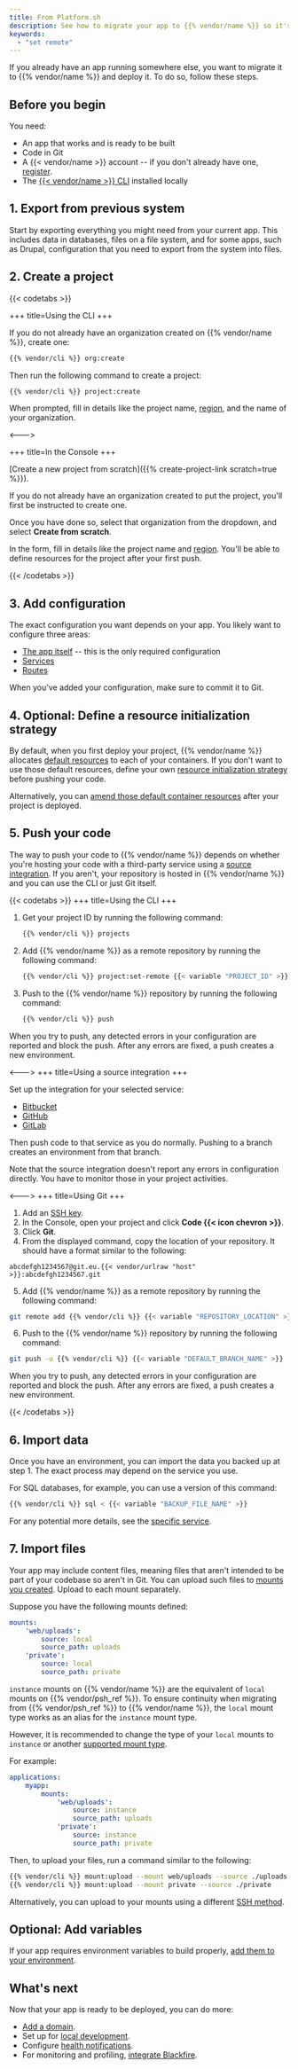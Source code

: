 ```yaml
---
title: From Platform.sh
description: See how to migrate your app to {{% vendor/name %}} so it's ready to be deployed.
keywords:
  - "set remote"
---
```


If you already have an app running somewhere else, you want to migrate it to {{% vendor/name %}} and deploy it.
To do so, follow these steps.

## Before you begin

You need:

*   An app that works and is ready to be built
*   Code in Git
*   A {{< vendor/name >}} account -- if you don't already have one, [register](https://upsun.com/register/).
*   The [{{< vendor/name >}} CLI](/administration/cli/_index.md) installed locally

## 1. Export from previous system

Start by exporting everything you might need from your current app.
This includes data in databases, files on a file system,
and for some apps, such as Drupal, configuration that you need to export from the system into files.

## 2. Create a project

{{< codetabs >}}

\+++
title=Using the CLI
\+++

If you do not already have an organization created on {{% vendor/name %}}, create one:

```bash
{{% vendor/cli %}} org:create
```

Then run the following command to create a project:

```bash
{{% vendor/cli %}} project:create
```

When prompted, fill in details like the project name, [region](/development/regions.md), and the name of your organization.

<--->

\+++
title=In the Console
\+++

\[Create a new project from scratch]\({{% create-project-link scratch=true %}}).

If you do not already have an organization created to put the project, you'll first be instructed to create one.

Once you have done so, select that organization from the dropdown, and select **Create from scratch**.

In the form, fill in details like the project name and [region](/development/regions.md).
You'll be able to define resources for the project after your first push.

{{< /codetabs >}}

## 3. Add configuration

The exact configuration you want depends on your app.
You likely want to configure three areas:

*   [The app itself](/create-apps/_index.md) -- this is the only required configuration
*   [Services](/add-services/_index.md)
*   [Routes](/define-routes/_index.md)

When you've added your configuration, make sure to commit it to Git.

## 4. Optional: Define a resource initialization strategy

By default, when you first deploy your project,
{{% vendor/name %}} allocates [default resources](/manage-resources/resource-init.md) to each of your containers.
If you don't want to use those default resources,
define your own [resource initialization strategy](/manage-resources/resource-init#specify-a-resource-initialization-strategy) before pushing your code.

Alternatively, you can [amend those default container resources](/manage-resources/adjust-resources.md) after your project is deployed.

## 5. Push your code

The way to push your code to {{% vendor/name %}} depends on
whether you're hosting your code with a third-party service using a [source integration](/integrations/source/_index.md).
If you aren't, your repository is hosted in {{% vendor/name %}}
and you can use the CLI or just Git itself.

{{< codetabs >}}
\+++
title=Using the CLI
\+++

1.  Get your project ID by running the following command:

    ```bash
    {{% vendor/cli %}} projects
    ```

2.  Add {{% vendor/name %}} as a remote repository by running the following command:

    ```bash
    {{% vendor/cli %}} project:set-remote {{< variable "PROJECT_ID" >}}
    ```

3.  Push to the {{% vendor/name %}} repository by running the following command:

    ```bash
    {{% vendor/cli %}} push
    ```

When you try to push, any detected errors in your configuration are reported and block the push.
After any errors are fixed, a push creates a new environment.

<--->
\+++
title=Using a source integration
\+++

Set up the integration for your selected service:

*   [Bitbucket](/integrations/source/bitbucket.md)
*   [GitHub](/integrations/source/github.md)
*   [GitLab](/integrations/source/gitlab.md)

Then push code to that service as you do normally.
Pushing to a branch creates an environment from that branch.

Note that the source integration doesn't report any errors in configuration directly.
You have to monitor those in your project activities.

<--->
\+++
title=Using Git
\+++

1.  Add an [SSH key](/development/ssh/ssh-keys.md).
2.  In the Console, open your project and click **Code {{< icon chevron >}}**.
3.  Click **Git**.
4.  From the displayed command, copy the location of your repository.
    It should have a format similar to the following:

```text
abcdefgh1234567@git.eu.{{< vendor/urlraw "host" >}}:abcdefgh1234567.git
```

5.  Add {{% vendor/name %}} as a remote repository by running the following command:

```bash
git remote add {{% vendor/cli %}} {{< variable "REPOSITORY_LOCATION" >}}
```

6.  Push to the {{% vendor/name %}} repository by running the following command:

```bash
git push -u {{% vendor/cli %}} {{< variable "DEFAULT_BRANCH_NAME" >}}
```

When you try to push, any detected errors in your configuration are reported and block the push.
After any errors are fixed, a push creates a new environment.

{{< /codetabs >}}

## 6. Import data

Once you have an environment, you can import the data you backed up at step 1.
The exact process may depend on the service you use.

For SQL databases, for example, you can use a version of this command:

```bash
{{% vendor/cli %}} sql < {{< variable "BACKUP_FILE_NAME" >}}
```

For any potential more details, see the [specific service](/add-services/_index.md).

## 7. Import files

Your app may include content files, meaning files that aren't intended to be part of your codebase so aren't in Git.
You can upload such files to [mounts you created](/create-apps/app-reference/single-runtime-image.md#mounts).
Upload to each mount separately.

Suppose you have the following mounts defined:

```yaml {location=".platform.app.yaml"}
mounts:
    'web/uploads':
        source: local
        source_path: uploads
    'private':
        source: local
        source_path: private
```

`instance` mounts on {{% vendor/name %}} are the equivalent of `local` mounts on {{% vendor/psh\_ref %}}.
To ensure continuity when migrating from {{% vendor/psh\_ref %}} to {{% vendor/name %}},
the `local` mount type works as an alias for the `instance` mount type.

However, it is recommended to change the type of your `local` mounts to `instance` or another [supported mount type](/create-apps/app-reference/single-runtime-image.html#define-a-mount).

For example:

```yaml {configFile="app"}
applications:
    myapp:
        mounts:
            'web/uploads':
                source: instance
                source_path: uploads
            'private':
                source: instance
                source_path: private
```

Then, to upload your files, run a command similar to the following:

```bash
{{% vendor/cli %}} mount:upload --mount web/uploads --source ./uploads
{{% vendor/cli %}} mount:upload --mount private --source ./private
```

Alternatively, you can upload to your mounts using a different [SSH method](/development/file-transfer.md#transfer-files-using-an-ssh-client).

## Optional: Add variables

If your app requires environment variables to build properly, [add them to your environment](/development/variables/set-variables.md).

## What's next

Now that your app is ready to be deployed, you can do more:

*   [Add a domain](/domains/steps/_index.md).
*   Set up for [local development](/development/local/_index.md).
*   Configure [health notifications](/integrations/notifications.md).
*   For monitoring and profiling, [integrate Blackfire](/increase-observability/application-metrics/blackfire.md).
